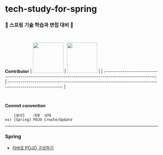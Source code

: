 # tech-study-for-spring

### 🌱 스프링 기술 학습과 면접 대비 📖

</br>

**Contributor**
| [<img src="https://avatars.githubusercontent.com/u/83931353?v=4" width="100">](https://github.com/Hugh-KR) | [<img src="https://avatars.githubusercontent.com/u/68291395?v=4" width="100">](https://github.com/june-777) |
| :--------------------------------------------------------------------------------------------------------: | :---------------------------------------------------------------------------------------------------------: |

</br>

**Commit convention**

```
    [분야]    내용  상태
ex) [Spring] POJO Create/Update
```

---

### Spring

- [자바로 POJO 구성하기](https://github.com/tech-study-for-spring/spring/blob/main/Spring/POJO.md)
